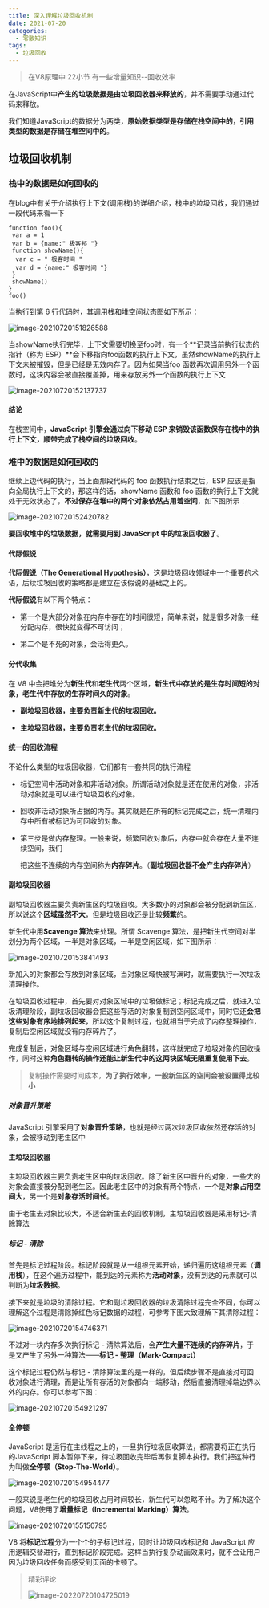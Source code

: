 ```yaml
---
title: 深入理解垃圾回收机制
date: 2021-07-20
categories: 
  - 零散知识
tags: 
  - 垃圾回收
---
```


> 在V8原理中 22小节 有一些增量知识--回收效率

在JavaScript中**产生的垃圾数据是由垃圾回收器来释放的**，并不需要手动通过代码来释放。

我们知道JavaScript的数据分为两类，**原始数据类型是存储在栈空间中的，引用类型的数据是存储在堆空间中的**。

## 垃圾回收机制

### **栈中的数据是如何回收的**

在blog中有关于介绍执行上下文(调用栈)的详细介绍，栈中的垃圾回收，我们通过一段代码来看一下

````
function foo(){
 var a = 1
 var b = {name:" 极客邦 "}
 function showName(){
  var c = " 极客时间 "
  var d = {name:" 极客时间 "}
 }
 showName()
}
foo()
````

当执行到第 6 行代码时，其调用栈和堆空间状态图如下所示：

![image-20210720151826588](垃圾回收/image-20210720151826588.png)

当showName执行完毕，上下文需要切换至foo时，有一个**记录当前执行状态的指针（称为 ESP）**会下移指向foo函数的执行上下文，虽然showName的执行上下文未被摧毁，但是已经是无效内存了。因为如果当foo 函数再次调用另外一个函数时，这块内容会被直接覆盖掉，用来存放另外一个函数的执行上下文

![image-20210720152137737](垃圾回收/image-20210720152137737.png)

#### 结论

 在栈空间中，**JavaScript 引擎会通过向下移动 ESP 来销毁该函数保存在栈中的执行上下文，顺带完成了栈空间的垃圾回收**。

### **堆中的数据是如何回收的**

继续上边代码的执行，当上面那段代码的 foo 函数执行结束之后，ESP 应该是指向全局执行上下文的，那这样的话，showName 函数和 foo 函数的执行上下文就处于无效状态了，**不过保存在堆中的两个对象依然占用着空间**，如下图所示：

![image-20210720152420782](垃圾回收/image-20210720152420782.png)

**要回收堆中的垃圾数据，就需要用到 JavaScript 中的垃圾回收器了**。

#### 代际假说

 **代际假说（The Generational Hypothesis）**，这是垃圾回收领域中一个重要的术语，后续垃圾回收的策略都是建立在该假说的基础之上的。

**代际假说**有以下两个特点：

- 第一个是大部分对象在内存中存在的时间很短，简单来说，就是很多对象一经分配内存，很快就变得不可访问；

- 第二个是不死的对象，会活得更久。

#### 分代收集

在 V8 中会把堆分为**新生代**和**老生代**两个区域，**新生代中存放的是生存时间短的对象，老生代中存放的生存时间久的对象**。

- **副垃圾回收器，主要负责新生代的垃圾回收。**

- **主垃圾回收器，主要负责老生代的垃圾回收。**

#### 统一的回收流程

 不论什么类型的垃圾回收器，它们都有一套共同的执行流程

- 标记空间中活动对象和非活动对象。所谓活动对象就是还在使用的对象，非活动对象就是可以进行垃圾回收的对象。

- 回收非活动对象所占据的内存。其实就是在所有的标记完成之后，统一清理内存中所有被标记为可回收的对象。

- 第三步是做内存整理。一般来说，频繁回收对象后，内存中就会存在大量不连续空间，我们

  把这些不连续的内存空间称为**内存碎片**。（**副垃圾回收器不会产生内存碎片**）

#### **副垃圾回收器**

 副垃圾回收器主要负责新生区的垃圾回收。大多数小的对象都会被分配到新生区，所以说这个**区域虽然不大**，但是垃圾回收还是比较**频繁**的。

 新生代中用**Scavenge 算法**来处理。所谓 Scavenge 算法，是把新生代空间对半划分为两个区域，一半是对象区域，一半是空闲区域，如下图所示：

![image-20210720153841493](垃圾回收/image-20210720153841493.png)

新加入的对象都会存放到对象区域，当对象区域快被写满时，就需要执行一次垃圾清理操作。

 在垃圾回收过程中，首先要对对象区域中的垃圾做标记；标记完成之后，就进入垃圾清理阶段，副垃圾回收器会把这些存活的对象复制到空闲区域中，同时它还**会把这些对象有序地排列起来**，所以这个复制过程，也就相当于完成了内存整理操作，复制后空闲区域就没有内存碎片了。

 完成复制后，对象区域与空闲区域进行角色翻转，这样就完成了垃圾对象的回收操作，同时这种**角色翻转的操作还能让新生代中的这两块区域无限重复使用下去**。

> 复制操作需要时间成本，**为了执行效率，一般新生区的空间会被设置得比较小**

##### 对象晋升策略

 JavaScript 引擎采用了**对象晋升策略**，也就是经过两次垃圾回收依然还存活的对象，会被移动到老生区中

#### **主垃圾回收器**

 主垃圾回收器主要负责老生区中的垃圾回收。除了新生区中晋升的对象，一些大的对象会直接被分配到老生区。因此老生区中的对象有两个特点，一个是**对象占用空间大**，另一个是**对象存活时间长**。

 由于老生去对象比较大，不适合新生去的回收机制，主垃圾回收器是采用标记-清除算法

##### 标记 - 清除

 首先是标记过程阶段。标记阶段就是从一组根元素开始，递归遍历这组根元素（**调用栈**），在这个遍历过程中，能到达的元素称为**活动对象**，没有到达的元素就可以判断为**垃圾数据**。

 接下来就是垃圾的清除过程。它和副垃圾回收器的垃圾清除过程完全不同，你可以理解这个过程是清除掉红色标记数据的过程，可参考下图大致理解下其清除过程：

![image-20210720154746371](垃圾回收/image-20210720154746371.png)

不过对一块内存多次执行标记 - 清除算法后，会**产生大量不连续的内存碎片**，于是又产生了另外一种算法——**标记 - 整理（Mark-Compact）**

 这个标记过程仍然与标记 - 清除算法里的是一样的，但后续步骤不是直接对可回收对象进行清理，而是让所有存活的对象都向一端移动，然后直接清理掉端边界以外的内存。你可以参考下图：

![image-20210720154921297](垃圾回收/image-20210720154921297.png)

#### **全停顿**

 JavaScript 是运行在主线程之上的，一旦执行垃圾回收算法，都需要将正在执行的JavaScript 脚本暂停下来，待垃圾回收完毕后再恢复脚本执行。我们把这种行为叫做**全停顿（Stop-The-World）**。

![image-20210720154954477](垃圾回收/image-20210720154954477.png)

一般来说是老生代的垃圾回收占用时间较长，新生代可以忽略不计。为了解决这个问题，V8使用了**增量标记（Incremental Marking）算法**。

![image-20210720155150795](垃圾回收/image-20210720155150795.png)

V8 将**标记过程**分为一个个的子标记过程，同时让垃圾回收标记和 JavaScript 应用逻辑交替进行，直到标记阶段完成。这样当执行复杂动画效果时，就不会让用户因为垃圾回收任务而感受到页面的卡顿了。

> 精彩评论
>
> ![image-20220720104725019](垃圾回收/image-20220720104725019.png)
